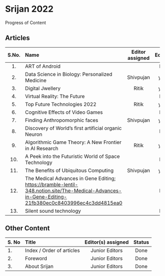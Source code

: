 # Srijan 2022

Progress of Content

## Articles

S.No.   |         Name            | Editor assigned   | Edited | Status/Comments   | Conclusion
:------:|:----------------------- |:-----------------:|:------:|:-----------------:|:------------:
|1. | ART of Android  |  | No | Not Reviewed | No |
|2. | Data Science in Biology: Personalized Medicine | Shivpujan | yes  | Not Reviewed | No |
|3. | Digital Jwellery | Ritik | yes | No Reviewed | No |
|4. | Virtual Reality: The Future |  | No | Not Reviewed | No |
|5. | Top Future Technologies 2022 | Ritik | yes | Not Reviewed | No  |
|6. | Cognitive Effects of Video Games |  | No | Not Reviewed | No |
|7. | Finding Anthropomorphic faces | Shivpujan | yes | Not Reviewed | No |
|8. | Discovery of World’s first artificial organic Neuron |  | No | Not Reviewed | No |
|9. | Algorithmic Game Theory: A New Frontier in AI Research | Ritik | yes | Not Reviewed | No |
|10. | A Peek into the Futuristic World of Space Technology |  | No | Not Reviewed | No |
|11. | The Benefits of Ubiquitous Computing | Shivpujan | yes | Not Reviewed | No |
|12. | The Medical Advances in Gene Editing; <https://bramble-lentil-348.notion.site/The-Medical-Advances-in-Gene-Editing-21fb380ec0c8403996ec4c3dd4815ea0> |  | No | Not Reviewed | No |
|13. | Silent sound technology  |  | No | Not Reviewed | No |

## Other Content

S. No | Title |Editor(s) assigned |Status |
------|:------|:-----------------:|:------:
|1. | Index / Order of articles | Junior Editors | Done |
|2. | Foreword | Junior Editors | Done |
|3. | About Srijan | Junior Editors | Done |
